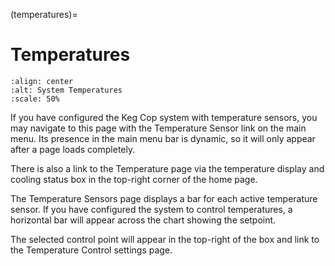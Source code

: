 (temperatures)=

# Temperatures

```{image} temperatures.png
:align: center
:alt: System Temperatures
:scale: 50%
```

If you have configured the Keg Cop system with temperature sensors, you may navigate to this page with the Temperature Sensor link on the main menu.  Its presence in the main menu bar is dynamic, so it will only appear after a page loads completely.

There is also a link to the Temperature page via the temperature display and cooling status box in the top-right corner of the home page.

The Temperature Sensors page displays a bar for each active temperature sensor.  If you have configured the system to control temperatures, a horizontal bar will appear across the chart showing the setpoint.

The selected control point will appear in the top-right of the box and link to the Temperature Control settings page.
